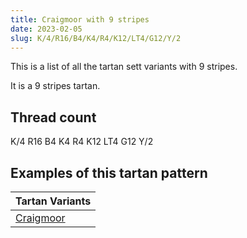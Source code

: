```yaml
---
title: Craigmoor with 9 stripes
date: 2023-02-05
slug: K/4/R16/B4/K4/R4/K12/LT4/G12/Y/2
---
```

This is a list of all the tartan sett variants with 9 stripes.

It is a 9 stripes tartan.


## Thread count
K/4 R16 B4 K4 R4 K12 LT4 G12 Y/2

## Examples of this tartan pattern

| Tartan Variants |
|---------------|
| [Craigmoor](/variants/k/4/r16/b4/k4/r4/k12/lt4/g12/y/2-b304080-g008000-k000000-lt806050-rc00000-yf0c000)||
